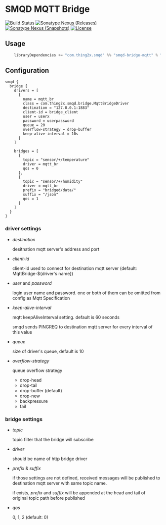 # SMQD MQTT Bridge

[![Build Status](https://travis-ci.org/smqd/smqd-bridge-mqtt.svg?branch=develop)](https://travis-ci.org/smqd/smqd-bridge-mqtt)
[![Sonatype Nexus (Releases)](https://img.shields.io/nexus/r/https/oss.sonatype.org/com.thing2x/smqd-bridge-mqtt_2.12.svg)](https://oss.sonatype.org/content/groups/public/com/thing2x/smqd-bridge-mqtt_2.12/)
[![Sonatype Nexus (Snapshots)](https://img.shields.io/nexus/s/https/oss.sonatype.org/com.thing2x/smqd-bridge-mqtt_2.12.svg)](https://oss.sonatype.org/content/groups/public/com/thing2x/smqd-bridge-mqtt_2.12/)
[![License](http://img.shields.io/:license-apache-blue.svg)](http://www.apache.org/licenses/LICENSE-2.0.html)

## Usage

```scala
    libraryDependencies += "com.thing2x.smqd" %% "smqd-bridge-mqtt" % "x.y.z"
```

## Configuration

```
smqd {
  bridge {
    drivers = [
      {
        name = mqtt_br
        class = com.thing2x.smqd.bridge.MqttBridgeDriver
        destination = "127.0.0.1:1883"
        client-id = bridge_client
        user = userx
        password = userpassword
        queue = 20
        overflow-strategy = drop-buffer
        keep-alive-interval = 10s
      }
    ]

    bridges = [
      {
        topic = "sensor/+/temperature"
        driver = mqtt_br
        qos = 0
      },
      {
        topic = "sensor/+/humidity"
        driver = mqtt_br
        prefix = "bridged/data/"
        suffix = "/json"
        qos = 1
      }
    ]
  }
}

```

### driver settings

- _destination_

    desitnation mqtt server's address and port

- _client-id_

    client-id used to connect for destination mqtt server (default: MqttBridge-${driver's name})

- _user_ and _password_

    login user name and password. one or both of them can be omitted from config as Mqtt Specification

- _keep-alive-interval_

    mqtt keepAliveInterval setting. default is 60 seconds

    smqd sends PINGREQ to destination mqtt server for every interval of this value

- _queue_

    size of driver's queue, default is 10

- _overflow-strategy_

    queue overflow strategy

    - drop-head
    - drop-tail
    - drop-buffer (default)
    - drop-new
    - backpressure
    - fail


### bridge settings

- _topic_

    topic filter that the bridge will subscribe

- _driver_

    should be name of http bridge driver

- _prefix_ & _suffix_

    if those settings are not defined, received messages will be published to destination mqtt server with same topic name.

    if exists, _prefix_ and _suffix_ will be appended at the head and tail of original topic path before published

- _qos_

    0, 1, 2  (default: 0)

